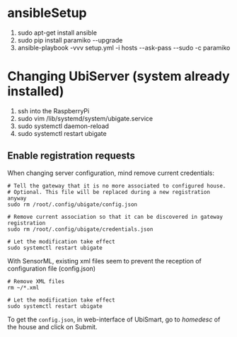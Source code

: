 # ansibleSetup

1. sudo apt-get install ansible
2. sudo pip install paramiko --upgrade
3. ansible-playbook -vvv setup.yml -i hosts --ask-pass --sudo -c paramiko

# Changing UbiServer (system already installed)

1. ssh into the RaspberryPi
2. sudo vim /lib/systemd/system/ubigate.service
3. sudo systemctl daemon-reload
4. sudo systemctl restart ubigate

## Enable registration requests
When changing server configuration, mind remove current credentials:

```
# Tell the gateway that it is no more associated to configured house.
# Optional. This file will be replaced during a new registration anyway
sudo rm /root/.config/ubigate/config.json

# Remove current association so that it can be discovered in gateway registration
sudo rm /root/.config/ubigate/credentials.json

# Let the modification take effect
sudo systemctl restart ubigate
```

With SensorML, existing xml files seem to prevent the reception of configuration file (config.json)

```
# Remove XML files
rm ~/*.xml

# Let the modification take effect
sudo systemctl restart ubigate
```
To get the `config.json`, in web-interface of UbiSmart, go to _homedesc_ of the house and click on Submit.
